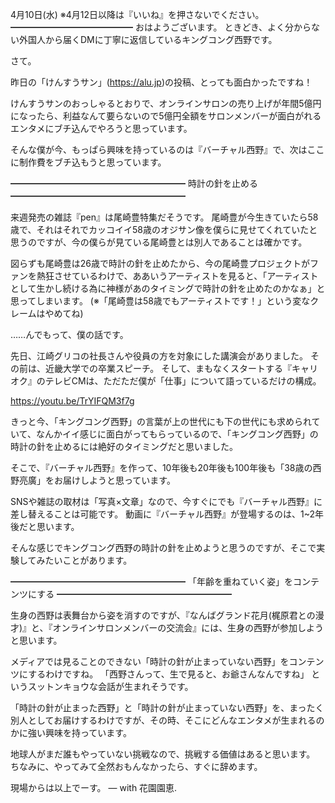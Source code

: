 4月10日(水) ※4月12日以降は『いいね』を押さないでください。
━━━━━━━━━━━━━━
おはようございます。
ときどき、よく分からない外国人から届くDMに丁寧に返信しているキングコング西野です。

さて。

昨日の「けんすうサン」(https://alu.jp)の投稿、とっても面白かったですね！

けんすうサンのおっしゃるとおりで、オンラインサロンの売り上げが年間5億円になったら、利益なんて要らないので5億円全額をサロンメンバーが面白がれるエンタメにブチ込んでやろうと思っています。

そんな僕が今、もっぱら興味を持っているのは『バーチャル西野』で、次はここに制作費をブチ込もうと思っています。

━━━━━━━━━━━━━━━━━━━━
時計の針を止める
━━━━━━━━━━━━━━━━━━━━

来週発売の雑誌『pen』は尾崎豊特集だそうです。
尾崎豊が今生きていたら58歳で、それはそれでカッコイイ58歳のオジサン像を僕らに見せてくれていたと思うのですが、今の僕らが見ている尾崎豊とは別人であることは確かです。

図らずも尾崎豊は26歳で時計の針を止めたから、今の尾崎豊プロジェクトがファンを熱狂させているわけで、ああいうアーティストを見ると、「アーティストとして生かし続ける為に神様があのタイミングで時計の針を止めたのかなぁ」と思ってしまいます。
(※「尾崎豊は58歳でもアーティストです！」という変なクレームはやめてね)

……んでもって、僕の話です。

先日、江崎グリコの社長さんや役員の方を対象にした講演会がありました。
その前は、近畿大学での卒業スピーチ。
そして、まもなくスタートする『キャリオク』のテレビCMは、ただただ僕が「仕事」について語っているだけの構成。

https://youtu.be/TrYIFQM3f7g

きっと今、「キングコング西野」の言葉が上の世代にも下の世代にも求められていて、なんかイイ感じに面白がってもらっているので、「キングコング西野」の時計の針を止めるには絶好のタイミングだと思いました。

そこで、『バーチャル西野』を作って、10年後も20年後も100年後も「38歳の西野亮廣」をお届けしようと思っています。

SNSや雑誌の取材は「写真×文章」なので、今すぐにでも『バーチャル西野』に差し替えることは可能です。
動画に『バーチャル西野』が登場するのは、1~2年後だと思います。

そんな感じでキングコング西野の時計の針を止めようと思うのですが、そこで実験してみたいことがあります。

━━━━━━━━━━━━━━━━━━━━
「年齢を重ねていく姿」をコンテンツにする
━━━━━━━━━━━━━━━━━━━━

生身の西野は表舞台から姿を消すのですが、『なんばグランド花月(梶原君との漫才)』と、『オンラインサロンメンバーの交流会』には、生身の西野が参加しようと思います。

メディアでは見ることのできない「時計の針が止まっていない西野」をコンテンツにするわけですね。
「西野さんって、生で見ると、お爺さんなんですね」
というスットンキョウな会話が生まれそうです。

「時計の針が止まった西野」と「時計の針が止まっていない西野」を、まったく別人としてお届けするわけですが、その時、そこにどんなエンタメが生まれるのかに強い興味を持っています。

地球人がまだ誰もやっていない挑戦なので、挑戦する価値はあると思います。
ちなみに、やってみて全然おもんなかったら、すぐに辞めます。

現場からは以上でーす。 — with 花園園恵.

